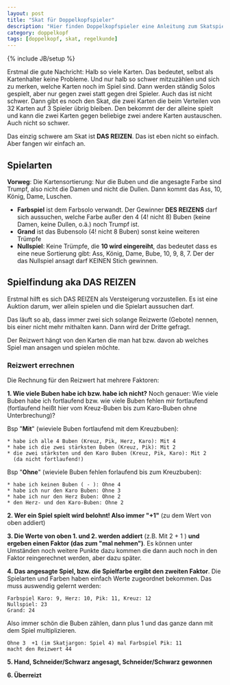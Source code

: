 ```yaml
---
layout: post
title: "Skat für Doppelkopfspieler"
description: "Hier finden Doppelkopfspieler eine Anleitung zum Skatspielen."
category: doppelkopf
tags: [doppelkopf, skat, regelkunde]
---
```

{% include JB/setup %}


Erstmal die gute Nachricht: Halb so viele Karten. Das bedeutet, selbst als Kartenhalter keine Probleme. Und nur halb so schwer mitzuzählen und sich zu merken, welche Karten noch im Spiel sind. Dann werden ständig Solos gespielt, aber nur gegen zwei statt gegen drei Spieler. Auch das ist nicht schwer. 
Dann gibt es noch den Skat, die zwei Karten die beim Verteilen von 32 Karten auf 3 Spieler übrig bleiben. Den bekommt der der alleine spielt und kann die zwei Karten gegen beliebige zwei andere Karten austauschen. Auch nicht so schwer.

Das einzig schwere am Skat ist **DAS REIZEN**. Das ist eben nicht so einfach. Aber fangen wir einfach an.

## Spielarten

**Vorweg**: Die Kartensortierung: Nur die Buben und die angesagte Farbe sind Trumpf, also nicht die Damen und nicht die Dullen. Dann kommt das Ass, 10, König, Dame, Luschen.

* **Farbspiel** ist dem Farbsolo verwandt. Der Gewinner **DES REIZENS** darf sich aussuchen, welche Farbe außer den 4 (4! nicht 8) Buben (keine Damen, keine Dullen, o.ä.) noch Trumpf ist.
* **Grand** ist das Bubensolo (4! nicht 8 Buben) sonst keine weiteren Trümpfe 
* **Nullspiel**: Keine Trümpfe, die **10 wird eingereiht**, das bedeutet dass es eine neue Sortierung gibt: Ass, König, Dame, Bube, 10, 9, 8, 7. Der der das Nullspiel ansagt darf KEINEN Stich gewinnen.

## Spielfindung aka DAS REIZEN

Erstmal hilft es sich DAS REIZEN als Versteigerung vorzustellen. Es ist eine Auktion darum, wer allein spielen und die Spielart aussuchen darf. 

Das läuft so ab, dass immer zwei sich solange Reizwerte (Gebote) nennen, bis einer nicht mehr mithalten kann. Dann wird der Dritte gefragt.

Der Reizwert hängt von den Karten die man hat bzw. davon ab welches Spiel man ansagen und spielen möchte. 

### Reizwert errechnen

Die Rechnung für den Reizwert hat mehrere Faktoren:

**1. Wie viele Buben habe ich bzw. habe ich nicht?** Noch genauer: Wie viele Buben habe ich fortlaufend bzw. wie viele Buben fehlen mir fortlaufend (fortlaufend heißt hier vom Kreuz-Buben bis zum Karo-Buben ohne Unterbrechung)?

 Bsp "**Mit**" (wieviele Buben fortlaufend mit dem Kreuzbuben):
  
    * habe ich alle 4 Buben (Kreuz, Pik, Herz, Karo): Mit 4
    * habe ich die zwei stärksten Buben (Kreuz, Pik): Mit 2 
    * die zwei stärksten und den Karo Buben (Kreuz, Pik, Karo): Mit 2 
      (da nicht fortlaufend!) 

 Bsp "**Ohne**" (wieviele Buben fehlen forlaufend bis zum Kreuzbuben):
    
    * habe ich keinen Buben ( - ): Ohne 4
    * habe ich nur den Karo Buben: Ohne 3
    * habe ich nur den Herz Buben: Ohne 2
    * den Herz- und den Karo-Buben: Ohne 2



**2. Wer ein Spiel spielt wird belohnt! Also immer "+1"** (zu dem Wert von oben addiert)

**3. Die Werte von oben 1. und 2. werden addiert** (z.B. Mit 2 + 1 ) **und ergeben einen Faktor (das zum "mal nehmen")**. Es können unter Umständen noch weitere Punkte dazu kommen die dann auch noch in den Faktor reingerechnet werden, aber dazu später.
 
**4. Das angesagte Spiel, bzw. die Spielfarbe ergibt den zweiten Faktor**. Die Spielarten und Farben haben einfach Werte zugeordnet bekommen. Das muss auswendig gelernt werden:

    Farbspiel Karo: 9, Herz: 10, Pik: 11, Kreuz: 12
    Nullspiel: 23
    Grand: 24
    

Also immer schön die Buben zählen, dann plus 1 und das ganze dann mit dem Spiel multiplizieren.

    Ohne 3  +1 (im Skatjargon: Spiel 4) mal Farbspiel Pik: 11 
    macht den Reizwert 44
    
**5. Hand, Schneider/Schwarz angesagt, Schneider/Schwarz gewonnen**

**6. Überreizt**



